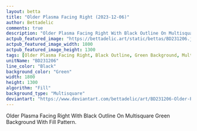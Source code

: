 ```yaml
---
layout: betta
title: "Older Plasma Facing Right (2023-12-06)"
author: Bettadelic
comments: true
description: "Older Plasma Facing Right With Black Outline On Multisquare Green Background With Fill Pattern."
actpub_featured_image: "https://bettadelic.art/static/bettas/BD231206.jpg"
actpub_featured_image_width: 1800
actpub_featured_image_height: 1300
tags: [Older Plasma Facing Right, Black Outline, Green Background, Multisquare Background Pattern, Fill Pattern, December 2023]
unitName: "BD231206"
line_color: "Black"
background_color: "Green"
width: 1800
height: 1300
algorithm: "Fill"
background_type: "Multisquare"
deviantart: "https://www.deviantart.com/bettadelic/art/BD231206-Older-Plasma-Facing-Right-2023-12-06-999938373"
---
```


Older Plasma Facing Right With Black Outline On Multisquare Green Background With Fill Pattern.
